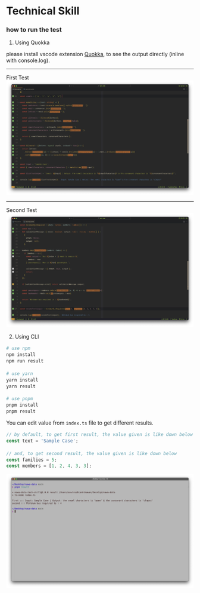 # Technical Skill

### how to run the test

1. Using Quokka

please install vscode extension [Quokka](https://marketplace.visualstudio.com/items?itemName=WallabyJs.quokka-vscode), to see the output directly (inline with console.log).

---

First Test
![first test](/ss_first.jpg)

---

Second Test
![second test](/ss_second.jpg)

2. Using CLI

```bash
# use npm
npm install
npm run result

# use yarn
yarn install
yarn result

# use pnpm
pnpm install
pnpm result
```

You can edit value from `index.ts` file to get different results.

```ts
// by default, to get first result, the value given is like down below
const text = 'Sample Case';

// and, to get second result, the value given is like down below
const families = 5;
const members = [1, 2, 4, 3, 3];
```

![cli's results](/ss_cli.jpg)
